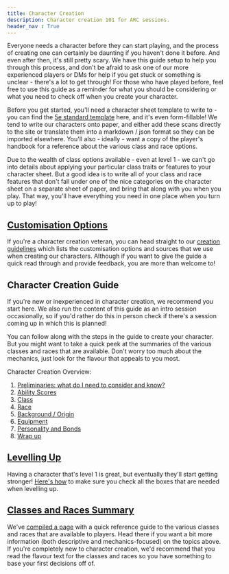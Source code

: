 ```yaml
---
title: Character Creation
description: Character creation 101 for ARC sessions.
header_nav : True
---
```


Everyone needs a character before they can start playing, and the process of creating one can certainly be daunting if you haven't done it before.
And even after then, it's still pretty scary.
We have this guide setup to help you through this process, and don't be afraid to ask one of our more experienced players or DMs for help if you get stuck or something is unclear - there's a lot to get through!
For those who have played before, feel free to use this guide as a reminder for what you should be considering or what you need to check off when you create your character.

Before you get started, you'll need a character sheet template to write to - you can find the [5e standard template](https://media.wizards.com/2022/dnd/downloads/DnD_5E_CharacterSheet_FormFillable.pdf) here, and it's even form-fillable!
We tend to write our characters onto paper, and either add these scans directly to the site or translate them into a markdown / json format so they can be imported elsewhere.
You'll also - ideally - want a copy of the player's handbook for a reference about the various class and race options.

Due to the wealth of class options available - even at level 1 - we can't go into details about applying your particular class traits or features to your character sheet.
But a good idea is to write all of your class and race features that don't fall under one of the nice categories on the character sheet on a separate sheet of paper, and bring that along with you when you play.
That way, you'll have everything you need in one place when you turn up to play!

## [Customisation Options](./creation-guidelines.md)

If you're a character creation veteran, you can head straight to our [creation guidelines](./creation-guidelines.md) which lists the customisation options and sources that we use when creating our characters.
Although if you want to give the guide a quick read through and provide feedback, you are more than welcome to!

## Character Creation Guide

If you're new or inexperienced in character creation, we recommend you start here.
We also run the content of this guide as an intro session occasionally, so if you'd rather do this in person check if there's a session coming up in which this is planned!

You can follow along with the steps in the guide to create your character.
But you might want to take a quick peek at the summaries of the various classes and races that are available.
Don't worry too much about the mechanics, just look for the flavour that appeals to you most.

Character Creation Overview:

1. [Preliminaries: what do I need to consider and know?](./guide/preliminaries.md)
2. [Ability Scores](./guide/ability-scores.md)
3. [Class](./guide/class.md)
4. [Race](./guide/race.md)
5. [Background / Origin](./guide/background.md)
6. [Equipment](./guide/equipment.md)
7. [Personality and Bonds](./guide/equipment.md)
8. [Wrap up](./guide/conclusion.md)

## [Levelling Up](./levelling-up.md)

Having a character that's level 1 is great, but eventually they'll start getting stronger!
[Here's how](./levelling-up.md) to make sure you check all the boxes that are needed when levelling up.

## [Classes and Races Summary](./classes-and-races-summary.md)

We've [compiled a page](./classes-and-races-summary.md) with a quick reference guide to the various classes and races that are available to players.
Head there if you want a bit more information (both descriptive and mechanics-focused) on the topics above.
If you're completely new to character creation, we'd recommend that you read the flavour text for the classes and races so you have something to base your first decisions off of.

